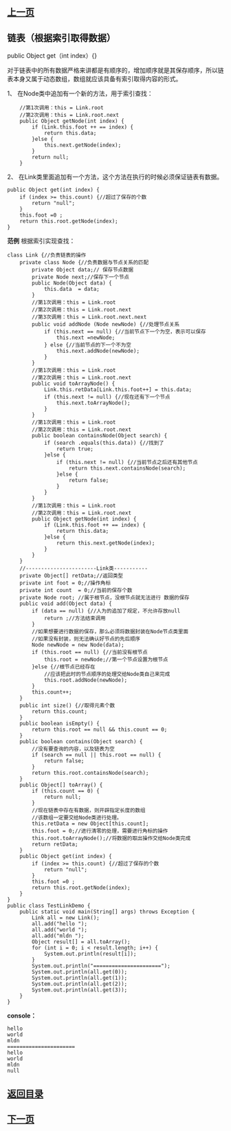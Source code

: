 ## [上一页](course101)

## 链表（根据索引取得数据）

public Object get（int index）{}

对于链表中的所有数据严格来讲都是有顺序的，增加顺序就是其保存顺序，所以链表本身又属于动态数组，数组就应该具备有索引取得内容的形式。

1、 在Node类中追加有一个新的方法，用于索引查找：

		//第1次调用：this = Link.root
		//第2次调用：this = Link.root.next
		public Object getNode(int index) {
			if (Link.this.foot ++ == index) {
				return this.data;
			}else {
				this.next.getNode(index);
			}
			return null;
		}

2、 在Link类里面追加有一个方法，这个方法在执行的时候必须保证链表有数据。

	public Object get(int index) {
		if (index >= this.count) {//超过了保存的个数
			return "null";
		}
		this.foot =0 ;
		return this.root.getNode(index);
	}


**范例** 根据索引实现查找：
	
	class Link {//负责链表的操作
		private class Node {//负责数据与节点关系的匹配
			private Object data;// 保存节点数据
			private Node next;//保存下一个节点
			public Node(Object data) {
				this.data  = data;
			}
			//第1次调用：this = Link.root
			//第2次调用：this = Link.root.next
			//第3次调用：this = Link.root.next.next
			public void addNode (Node newNode) {//处理节点关系
				if (this.next == null) {//当前节点下一个为空，表示可以保存
					this.next =newNode;
				} else {//当前节点的下一个不为空
					this.next.addNode(newNode);
				}
			}
			//第1次调用：this = Link.root
			//第2次调用：this = Link.root.next
			public void toArrayNode() {
				Link.this.retData[Link.this.foot++] = this.data;
				if (this.next != null) {//现在还有下一个节点
					this.next.toArrayNode();
				}
			}
			//第1次调用：this = Link.root
			//第2次调用：this = Link.root.next
			public boolean containsNode(Object search) {
				if (search .equals(this.data)) {//找到了
					return true;
				}else {
					if (this.next != null) {//当前节点之后还有其他节点
						return this.next.containsNode(search);
					}else {
						return false;
					}
				}
			}
			//第1次调用：this = Link.root
			//第2次调用：this = Link.root.next
			public Object getNode(int index) {
				if (Link.this.foot ++ == index) {
					return this.data;
				}else {
					return this.next.getNode(index);
				}
			}
		}
		//-----------------------Link类-----------
		private Object[] retData;//返回类型
		private int foot = 0;//操作角标
		private int count  = 0;//当前的保存个数
		private Node root; //属于根节点，没根节点就无法进行 数据的保存
		public void add(Object data) {
			if (data == null) {//人为的追加了规定，不允许存放null
				return ;//方法结束调用
			}
			//如果想要进行数据的保存，那么必须将数据封装在Node节点类里面
			//如果没有封装，则无法确认好节点的先后顺序
			Node newNode = new Node(data);
			if (this.root == null) {//当前没有根节点
				this.root = newNode;//第一个节点设置为根节点
			}else {//根节点已经存在
				//应该把此时的节点顺序的处理交给Node类自己来完成
				this.root.addNode(newNode);
			}
			this.count++;
		}	
		public int size() {//取得元素个数
			return this.count;
		}
		public boolean isEmpty() {
			return this.root == null && this.count == 0;
		}
		public boolean contains(Object search) {
			//没有要查询的内容，以及链表为空
			if (search == null || this.root == null) {
				return false;
			}
			return this.root.containsNode(search);
		}
		public Object[] toArray() {
			if (this.count == 0) {
				return null;
			}
			//现在链表中存在有数据，则开辟指定长度的数组
			//该数组一定要交给Node类进行处理。
			this.retData = new Object[this.count];
			this.foot = 0;//进行清零的处理，需要进行角标的操作
			this.root.toArrayNode();//将数据的取出操作交给Node类完成
			return retData;
		}
		public Object get(int index) {
			if (index >= this.count) {//超过了保存的个数
				return "null";
			}
			this.foot =0 ;
			return this.root.getNode(index);
		}
	}
	public class TestLinkDemo {
		public static void main(String[] args) throws Exception {
			Link all = new Link();
			all.add("hello ");
			all.add("world ");
			all.add("mldn ");
			Object result[] = all.toArray();
			for (int i = 0; i < result.length; i++) {
				System.out.println(result[i]);
			}
			System.out.println("======================");
			System.out.println(all.get(0));
			System.out.println(all.get(1));
			System.out.println(all.get(2));
			System.out.println(all.get(3));
		}
	}

**console：**

	hello 
	world 
	mldn 
	======================
	hello 
	world 
	mldn 
	null



## [返回目录](https://wuchengcheng110120.github.io/learnJava)
## [下一页](course103)
